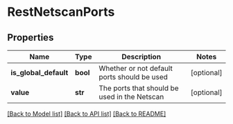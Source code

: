 # RestNetscanPorts

## Properties
Name | Type | Description | Notes
------------ | ------------- | ------------- | -------------
**is_global_default** | **bool** | Whether or not default ports should be used | [optional] 
**value** | **str** | The ports that should be used in the Netscan | [optional] 

[[Back to Model list]](../README.md#documentation-for-models) [[Back to API list]](../README.md#documentation-for-api-endpoints) [[Back to README]](../README.md)


